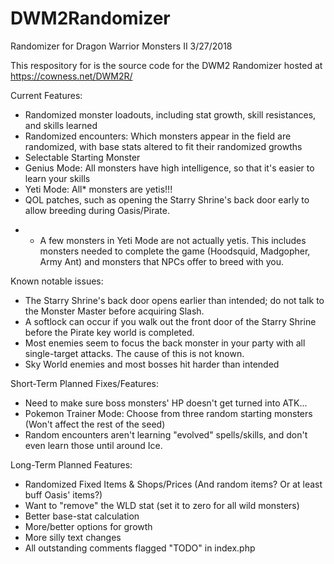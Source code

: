 # DWM2Randomizer
Randomizer for Dragon Warrior Monsters II
3/27/2018

This respository for is the source code for the DWM2 Randomizer hosted at https://cowness.net/DWM2R/


Current Features:
 - Randomized monster loadouts, including stat growth, skill resistances, and skills learned
 - Randomized encounters: Which monsters appear in the field are randomized, with base stats altered to fit their randomized growths
 - Selectable Starting Monster
 - Genius Mode: All monsters have high intelligence, so that it's easier to learn your skills
 - Yeti Mode: All* monsters are yetis!!!
 - QOL patches, such as opening the Starry Shrine's back door early to allow breeding during Oasis/Pirate.

* - A few monsters in Yeti Mode are not actually yetis.  This includes monsters needed to complete the game (Hoodsquid, Madgopher, Army Ant) and monsters that NPCs offer to breed with you.


Known notable issues:
 - The Starry Shrine's back door opens earlier than intended; do not talk to the Monster Master before acquiring Slash.
 - A softlock can occur if you walk out the front door of the Starry Shrine before the Pirate key world is completed.
 - Most enemies seem to focus the back monster in your party with all single-target attacks.  The cause of this is not known.
 - Sky World enemies and most bosses hit harder than intended


Short-Term Planned Fixes/Features:
 - Need to make sure boss monsters' HP doesn't get turned into ATK...
 - Pokemon Trainer Mode: Choose from three random starting monsters (Won't affect the rest of the seed)
 - Random encounters aren't learning "evolved" spells/skills, and don't even learn those until around Ice.


Long-Term Planned Features:
 - Randomized Fixed Items & Shops/Prices (And random items?  Or at least buff Oasis' items?)
 - Want to "remove" the WLD stat (set it to zero for all wild monsters)
 - Better base-stat calculation
 - More/better options for growth 
 - More silly text changes
 - All outstanding comments flagged "TODO" in index.php
